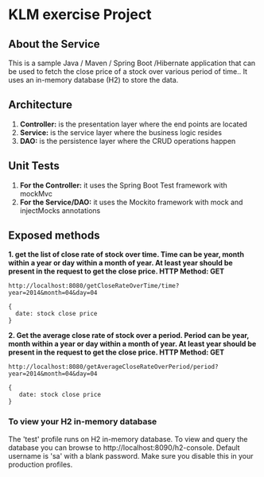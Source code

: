 # KLM exercise Project

## About the Service

This is a sample Java / Maven / Spring Boot /Hibernate application that can be used to fetch the close price of a stock over various period of time.. It uses an in-memory database (H2) to store the data.


## Architecture
 
 1. **Controller:** is the presentation layer where the end points are located
 2. **Service:** is the service layer where the business logic resides
 3. **DAO:** is the persistence layer where the CRUD operations happen
 

## Unit Tests

 1. **For the Controller:** it uses the Spring Boot Test framework with mockMvc
 2. **For the Service/DAO:** it uses the Mockito framework with mock and injectMocks annotations 
 

## Exposed methods

**1. get the list of close rate of stock over time. Time can be year, month within a year or day within a month of year. 
	At least year should be present in the request to get the close price. HTTP Method: GET**
```
http://localhost:8080/getCloseRateOverTime/time?year=2014&month=04&day=04
```
```
{
  date: stock close price
}
```

**2. Get the average close rate of stock over a period. Period can be year, month within a year or day within a month of year.
	At least year should be present in the request to get the close price. HTTP Method: GET**
```
http://localhost:8080/getAverageCloseRateOverPeriod/period?year=2014&month=04&day=04
```
```
{
   date: stock close price
}
```

					

### To view your H2 in-memory database

The 'test' profile runs on H2 in-memory database. To view and query the database you can browse to http://localhost:8090/h2-console. Default username is 'sa' with a blank password. Make sure you disable this in your production profiles.


